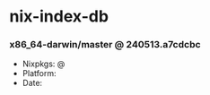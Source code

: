 # nix-index-db
### x86_64-darwin/master @ 240513.a7cdcbc
- Nixpkgs: @[](https://github.com/NixOS/nixpkgs/commit/a7cdcbc9510061404543da63f05e631db07f1eb3)
- Platform: 
- Date: 
